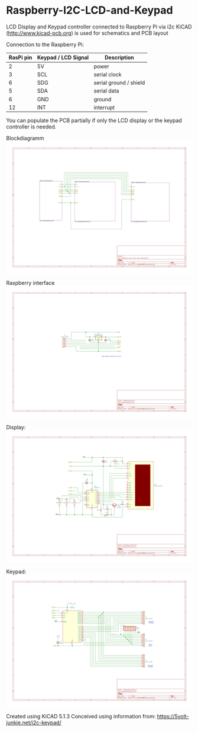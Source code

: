 # Raspberry-I2C-LCD-and-Keypad
LCD Display and Keypad controller connected to Raspberry Pi via i2c
KiCAD (http://www.kicad-pcb.org) is used for schematics and PCB layout

Connection to the Raspberry Pi:

RasPi pin | Keypad / LCD Signal|Description
----------|--------------------|-----------
2|5V|power
3|SCL|serial clock
6|SDG|serial ground / shield
5|SDA|serial data
6|GND|ground
12|INT|interrupt

You can populate the PCB partially if only the LCD display or the keypad
controller is needed.

Blockdiagramm
![Overview schematics](doc/Raspberry-I2C-LCD-and-Keypad.svg)

Raspberry interface
![Raspberry interface](doc/RasPiInterface.svg)

Display:
![Display controller](doc/DisplayController.svg)

Keypad:
![Keypad controller](doc/KeypadController.svg)


Created using KiCAD 5.1.3
Conceived using information from: https://5volt-junkie.net/i2c-keypad/  
